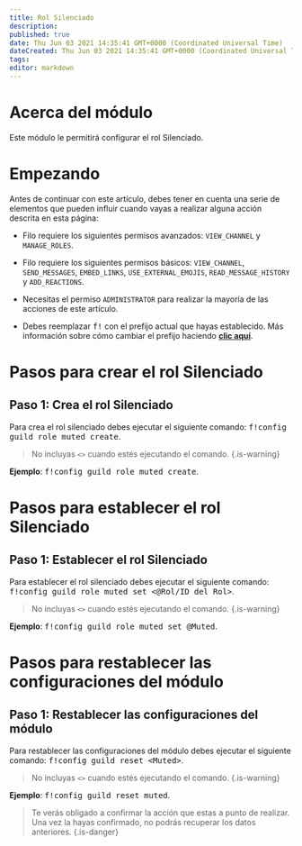 ```yaml
---
title: Rol Silenciado
description:
published: true
date: Thu Jun 03 2021 14:35:41 GMT+0000 (Coordinated Universal Time)
dateCreated: Thu Jun 03 2021 14:35:41 GMT+0000 (Coordinated Universal Time)
tags:
editor: markdown
---
```


# Acerca del módulo

Este módulo le permitirá configurar el rol Silenciado.

# Empezando

Antes de continuar con este artículo, debes tener en cuenta una serie de elementos que pueden influir cuando vayas a realizar alguna acción descrita en esta página:

- Filo requiere los siguientes permisos avanzados: ``VIEW_CHANNEL`` y ``MANAGE_ROLES``.

- Filo requiere los siguientes permisos básicos: ``VIEW_CHANNEL``, ``SEND_MESSAGES``, ``EMBED_LINKS``, ``USE_EXTERNAL_EMOJIS``, ``READ_MESSAGE_HISTORY`` y ``ADD_REACTIONS``.

- Necesitas el permiso ``ADMINISTRATOR`` para realizar la mayoría de las acciones de este artículo.

- Debes reemplazar <kbd>f!</kbd> con el prefijo actual que hayas establecido. Más información sobre cómo cambiar el prefijo haciendo **[clic aquí](es/modules/prefix)**.

# Pasos para crear el rol Silenciado

## **Paso 1**: Crea el rol Silenciado

Para crea el rol silenciado debes ejecutar el siguiente comando: <kbd>f!config guild role muted create</kbd>.

> No incluyas ``<>`` cuando estés ejecutando el comando.
{.is-warning}

**Ejemplo**: <kbd>f!config guild role muted create</kbd>.

# Pasos para establecer el rol Silenciado

## **Paso 1**: Establecer el rol Silenciado

Para establecer el rol silenciado debes ejecutar el siguiente comando: <kbd>f!config guild role muted set \<@Rol/ID del Rol></kbd>.

> No incluyas ``<>`` cuando estés ejecutando el comando.
{.is-warning}

**Ejemplo**: <kbd>f!config guild role muted set @Muted</kbd>.

# Pasos para restablecer las configuraciones del módulo

## **Paso 1**: Restablecer las configuraciones del módulo

Para restablecer las configuraciones del módulo debes ejecutar el siguiente comando: <kbd>f!config guild reset \<Muted></kbd>.

> No incluyas ``<>`` cuando estés ejecutando el comando.
{.is-warning}

**Ejemplo**: <kbd>f!config guild reset muted</kbd>.

> Te verás obligado a confirmar la acción que estas a punto de realizar. Una vez la hayas confirmado, no podrás recuperar los datos anteriores.
{.is-danger}
